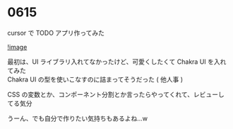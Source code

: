 # 0615

cursor で TODO アプリ作ってみた

[!image](./img/0615-1.png)

最初は、UI ライブラリ入れてなかったけど、可愛くしたくて Chakra UI を入れてみた  
Chakra UI の型を使いこなすのに詰まってそうだった ( 他人事 )

CSS の変数とか、コンポーネント分割とか言ったらやってくれて、レビューしてる気分

うーん、でも自分で作りたい気持ちもあるよね...w